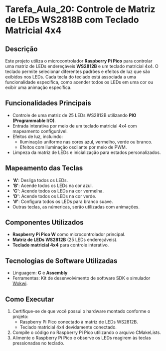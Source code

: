 # Tarefa_Aula_20: Controle de Matriz de LEDs WS2818B com Teclado Matricial 4x4

## Descrição
Este projeto utiliza o microcontrolador **Raspberry Pi Pico** para controlar uma matriz de LEDs endereçáveis **WS2812B** e um teclado matricial 4x4. O teclado permite selecionar diferentes padrões e efeitos de luz que são exibidos nos LEDs. Cada tecla do teclado está associada a uma funcionalidade específica, como acender todos os LEDs em uma cor ou exibir uma animação específica.

## Funcionalidades Principais
- Controle de uma matriz de 25 LEDs WS2812B utilizando **PIO (Programmable I/O)**.
- Entrada interativa por meio de um teclado matricial 4x4 com mapeamento configurável.
- Efeitos de luz, incluindo:
  - Iluminação uniforme nas cores azul, vermelho, verde ou branco.
  - Efeitos com Iluminação oscilante por meio de PWM.
- Limpeza da matriz de LEDs e inicialização para estados personalizados.

## Mapeamento das Teclas
- **'A'**: Desliga todos os LEDs.
- **'B'**: Acende todos os LEDs na cor azul.
- **'C'**: Acende todos os LEDs na cor vermelha.
- **'D'**: Acende todos os LEDs na cor verde.
- **'#'**: Configura todos os LEDs para branco suave.
- Outras teclas, as númericas, serão utilizadas com animações.

## Componentes Utilizados
- **Raspberry Pi Pico W** como microcontrolador principal.
- **Matriz de LEDs WS2812B** (25 LEDs endereçáveis).
- **Teclado matricial 4x4** para controle interativo.

## Tecnologias de Software Utilizadas
- Linguagem: **C** e **Assembly**
- Ferramentas: Kit de desenvolvimento de software SDK e simulador [Wokwi](https://wokwi.com/).

## Como Executar
1. Certifique-se de que você possui o hardware montado conforme o projeto:
   - Raspberry Pi Pico conectado à matriz de LEDs WS2812B.
   - Teclado matricial 4x4 devidamente conectado.
2. Compile o código no Raspberry Pi Pico utilizando o arquivo CMakeLists.
3. Alimente o Raspberry Pi Pico e observe os LEDs reagirem às teclas pressionadas no teclado.


